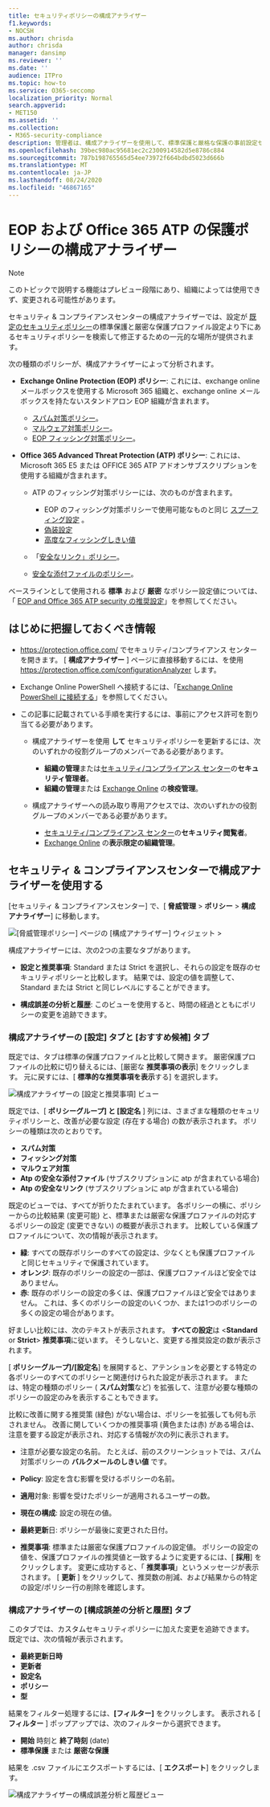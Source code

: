 ```yaml
---
title: セキュリティポリシーの構成アナライザー
f1.keywords:
- NOCSH
ms.author: chrisda
author: chrisda
manager: dansimp
ms.reviewer: ''
ms.date: ''
audience: ITPro
ms.topic: how-to
ms.service: O365-seccomp
localization_priority: Normal
search.appverid:
- MET150
ms.assetid: ''
ms.collection:
- M365-security-compliance
description: 管理者は、構成アナライザーを使用して、標準保護と厳格な保護の事前設定セキュリティポリシーの下にあるセキュリティポリシーを検索して修正する方法を学習できます。
ms.openlocfilehash: 39bec980ac95681ec2c2300914582d5e8786c884
ms.sourcegitcommit: 787b198765565d54ee73972f664bdbd5023d666b
ms.translationtype: MT
ms.contentlocale: ja-JP
ms.lasthandoff: 08/24/2020
ms.locfileid: "46867165"
---
```

# <a name="configuration-analyzer-for-protection-policies-in-eop-and-office-365-atp"></a>EOP および Office 365 ATP の保護ポリシーの構成アナライザー

> [!NOTE]
> このトピックで説明する機能はプレビュー段階にあり、組織によっては使用できず、変更される可能性があります。

セキュリティ & コンプライアンスセンターの構成アナライザーでは、設定が [既定のセキュリティポリシー](preset-security-policies.md)の標準保護と厳密な保護プロファイル設定より下にあるセキュリティポリシーを検索して修正するための一元的な場所が提供されます。

次の種類のポリシーが、構成アナライザーによって分析されます。

- **Exchange Online Protection (EOP) ポリシー**: これには、exchange online メールボックスを使用する Microsoft 365 組織と、exchange online メールボックスを持たないスタンドアロン EOP 組織が含まれます。
  
  - [スパム対策ポリシー](configure-your-spam-filter-policies.md)。
  - [マルウェア対策ポリシー](configure-anti-malware-policies.md)。
  - [EOP フィッシング対策ポリシー](set-up-anti-phishing-policies.md#spoof-settings)。

- **Office 365 Advanced Threat Protection (ATP) ポリシー**: これには、Microsoft 365 E5 または OFFICE 365 ATP アドオンサブスクリプションを使用する組織が含まれます。

  - ATP のフィッシング対策ポリシーには、次のものが含まれます。

    - EOP のフィッシング対策ポリシーで使用可能なものと同じ [スプーフィング設定](set-up-anti-phishing-policies.md#spoof-settings) 。
    - [偽装設定](set-up-anti-phishing-policies.md#impersonation-settings-in-atp-anti-phishing-policies)
    - [高度なフィッシングしきい値](set-up-anti-phishing-policies.md#advanced-phishing-thresholds-in-atp-anti-phishing-policies)

  - 「[安全なリンク」ポリシー](recommended-settings-for-eop-and-office365-atp.md#safe-links-policy-settings-in-custom-policies-for-specific-users)。

  - [安全な添付ファイルのポリシー](recommended-settings-for-eop-and-office365-atp.md#safe-attachments-policy-settings-in-custom-policies-for-specific-users)。

ベースラインとして使用される **標準** および **厳密** なポリシー設定値については、「 [EOP and Office 365 ATP security の推奨設定](recommended-settings-for-eop-and-office365-atp.md)」を参照してください。

## <a name="what-do-you-need-to-know-before-you-begin"></a>はじめに把握しておくべき情報

- <https://protection.office.com/> でセキュリティ/コンプライアンス センターを開きます。 [ **構成アナライザー** ] ページに直接移動するには、を使用 <https://protection.office.com/configurationAnalyzer> します。

- Exchange Online PowerShell へ接続するには、「[Exchange Online PowerShell に接続する](https://docs.microsoft.com/powershell/exchange/connect-to-exchange-online-powershell)」を参照してください。

- この記事に記載されている手順を実行するには、事前にアクセス許可を割り当てる必要があります。

  - 構成アナライザーを使用 **して** セキュリティポリシーを更新するには、次のいずれかの役割グループのメンバーである必要があります。

    - **組織の管理**または[セキュリティ/コンプライアンス センター](permissions-in-the-security-and-compliance-center.md)の**セキュリティ管理者**。
    - **組織の管理**または [Exchange Online](https://docs.microsoft.com/Exchange/permissions-exo/permissions-exo#role-groups) の**検疫管理**。

  - 構成アナライザーへの読み取り専用アクセスでは、次のいずれかの役割グループのメンバーである必要があります。

    - [セキュリティ/コンプライアンス センター](permissions-in-the-security-and-compliance-center.md)の**セキュリティ閲覧者**。
    - [Exchange Online](https://docs.microsoft.com/Exchange/permissions-exo/permissions-exo#role-groups) の**表示限定の組織管理**。

## <a name="use-the-configuration-analyzer-in-the-security--compliance-center"></a>セキュリティ & コンプライアンスセンターで構成アナライザーを使用する

[セキュリティ & コンプライアンスセンター] で、[ **脅威管理** \> **ポリシー** \> **構成アナライザー**] に移動します。

![[脅威管理ポリシー] ページの [構成アナライザー] ウィジェット \>](../../media/configuration-analyzer-widget.png)

構成アナライザーには、次の2つの主要なタブがあります。

- **設定と推奨事項**: Standard または Strict を選択し、それらの設定を既存のセキュリティポリシーと比較します。 結果では、設定の値を調整して、Standard または Strict と同じレベルにすることができます。

- **構成誤差の分析と履歴**: このビューを使用すると、時間の経過とともにポリシーの変更を追跡できます。

### <a name="setting-and-recommendations-tab-in-the-configuration-analyzer"></a>構成アナライザーの [設定] タブと [おすすめ候補] タブ

既定では、タブは標準の保護プロファイルと比較して開きます。 厳密保護プロファイルの比較に切り替えるには、[厳密な **推奨事項の表示**] をクリックします。 元に戻すには、[ **標準的な推奨事項を表示**する] を選択します。

![構成アナライザーの [設定と推奨事項] ビュー](../../media/configuration-analyzer-settings-and-recommendations-view.png)

既定では、[ **ポリシーグループ] と [設定名** ] 列には、さまざまな種類のセキュリティポリシーと、改善が必要な設定 (存在する場合) の数が表示されます。 ポリシーの種類は次のとおりです。

- **スパム対策**
- **フィッシング対策**
- **マルウェア対策**
- **Atp の安全な添付ファイル** (サブスクリプションに atp が含まれている場合)
- **Atp の安全なリンク** (サブスクリプションに atp が含まれている場合)

既定のビューでは、すべてが折りたたまれています。 各ポリシーの横に、ポリシーからの比較結果 (変更可能) と、標準または厳密な保護プロファイルの対応するポリシーの設定 (変更できない) の概要が表示されます。 比較している保護プロファイルについて、次の情報が表示されます。

- **緑**: すべての既存ポリシーのすべての設定は、少なくとも保護プロファイルと同じセキュリティで保護されています。
- **オレンジ**: 既存のポリシーの設定の一部は、保護プロファイルほど安全ではありません。
- **赤**: 既存のポリシーの設定の多くは、保護プロファイルほど安全ではありません。 これは、多くのポリシーの設定のいくつか、または1つのポリシーの多くの設定の場合があります。

好ましい比較には、次のテキストが表示されます。 **すべての設定**は \<**Standard** or **Strict**\> **推奨事項**に従います。 そうしないと、変更する推奨設定の数が表示されます。

[ **ポリシーグループ]/[設定名**] を展開すると、アテンションを必要とする特定の各ポリシーのすべてのポリシーと関連付けられた設定が表示されます。 または、特定の種類のポリシー ( **スパム対策**など) を拡張して、注意が必要な種類のポリシーの設定のみを表示することもできます。

比較に改善に関する推奨策 (緑色) がない場合は、ポリシーを拡張しても何も示されません。 改善に関していくつかの推奨事項 (黄色または赤) がある場合は、注意を要する設定が表示され、対応する情報が次の列に表示されます。

- 注意が必要な設定の名前。 たとえば、前のスクリーンショットでは、スパム対策ポリシーの **バルクメールのしきい値** です。

- **Policy**: 設定を含む影響を受けるポリシーの名前。

- **適用**対象: 影響を受けたポリシーが適用されるユーザーの数。

- **現在の構成**: 設定の現在の値。

- **最終更新**日: ポリシーが最後に変更された日付。

- **推奨事項**: 標準または厳密な保護プロファイルの設定値。 ポリシーの設定の値を、保護プロファイルの推奨値と一致するように変更するには、[ **採用**] をクリックします。 変更に成功すると、「 **推奨事項**」というメッセージが表示されます。 [ **更新** ] をクリックして、推奨数の削減、および結果からの特定の設定/ポリシー行の削除を確認します。

### <a name="configuration-drift-analysis-and-history-tab-in-the-configuration-analyzer"></a>構成アナライザーの [構成誤差の分析と履歴] タブ

このタブでは、カスタムセキュリティポリシーに加えた変更を追跡できます。 既定では、次の情報が表示されます。

- **最終更新日時**
- **更新者**
- **設定名**
- **ポリシー**
- **型**

結果をフィルター処理するには、**[フィルター]** をクリックします。 表示される [ **フィルター** ] ポップアップでは、次のフィルターから選択できます。

- **開始** 時刻と **終了時刻** (date)
- **標準保護** または **厳密な保護**

結果を .csv ファイルにエクスポートするには、[ **エクスポート**] をクリックします。

![構成アナライザーの構成誤差分析と履歴ビュー](../../media/configuration-analyzer-configuration-drift-analysis-view.png)
